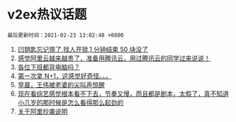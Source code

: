 # v2ex热议话题

`最后更新时间：2021-02-23 13:02:48 +0800`

1. [[!]钥匙忘记带了,找人开锁,1 分钟结束 50 块没了](https://www.v2ex.com/t/755234)
1. [感觉阿里云越来越贵了，准备用腾讯云，用过腾讯云的同学过来说说！](https://www.v2ex.com/t/755076)
1. [各位下班都背电脑吗？](https://www.v2ex.com/t/755308)
1. [第一次拿 N+1，这感觉好奇怪。。。](https://www.v2ex.com/t/755313)
1. [早晨，王伟被老婆的尖叫声惊醒](https://www.v2ex.com/t/755305)
1. [现在看综艺感觉根本看不下去，节奏又慢，而且都是剧本，太假了，真不知道小几岁的那时候是怎么看得那么起劲的](https://www.v2ex.com/t/755121)
1. [关于阿里抄袭说明](https://www.v2ex.com/t/755379)

